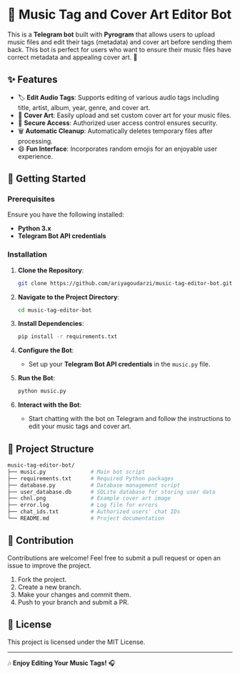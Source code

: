 
# 🎵 Music Tag and Cover Art Editor Bot

This is a **Telegram bot** built with **Pyrogram** that allows users to upload music files and edit their tags (metadata) and cover art before sending them back. This bot is perfect for users who want to ensure their music files have correct metadata and appealing cover art. 🌟

## ✨ Features

- 🏷 **Edit Audio Tags**: Supports editing of various audio tags including title, artist, album, year, genre, and cover art.
- 🎨 **Cover Art**: Easily upload and set custom cover art for your music files.
- 🔐 **Secure Access**: Authorized user access control ensures security.
- 🗑 **Automatic Cleanup**: Automatically deletes temporary files after processing.
- 😄 **Fun Interface**: Incorporates random emojis for an enjoyable user experience.

## 🚀 Getting Started

### Prerequisites
Ensure you have the following installed:
- **Python 3.x**
- **Telegram Bot API credentials**

### Installation

1. **Clone the Repository**: 
   ```bash
   git clone https://github.com/ariyagoudarzi/music-tag-editor-bot.git
   ```

2. **Navigate to the Project Directory**: 
   ```bash
   cd music-tag-editor-bot
   ```

3. **Install Dependencies**: 
   ```bash
   pip install -r requirements.txt
   ```

4. **Configure the Bot**: 
   - Set up your **Telegram Bot API credentials** in the `music.py` file.

5. **Run the Bot**: 
   ```bash
   python music.py
   ```

6. **Interact with the Bot**: 
   - Start chatting with the bot on Telegram and follow the instructions to edit your music tags and cover art.

## 📂 Project Structure

```bash
music-tag-editor-bot/
├── music.py              # Main bot script
├── requirements.txt      # Required Python packages
├── database.py           # Database management script
├── user_database.db      # SQLite database for storing user data
├── chnl.png              # Example cover art image
├── error.log             # Log file for errors
├── chat_ids.txt          # Authorized users' chat IDs
└── README.md             # Project documentation
```

## 🤝 Contribution

Contributions are welcome! Feel free to submit a pull request or open an issue to improve the project.

1. Fork the project.
2. Create a new branch.
3. Make your changes and commit them.
4. Push to your branch and submit a PR.

## 📜 License

This project is licensed under the MIT License.

---

🎶 **Enjoy Editing Your Music Tags!** 🎧
